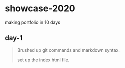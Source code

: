 # showcase-2020
making portfolio in 10 days

## day-1
>Brushed up git commands and markdown syntax.
>
>set up the index html file.

